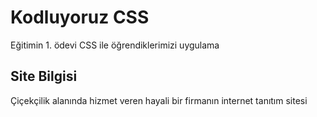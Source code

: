 # Kodluyoruz CSS

Eğitimin 1. ödevi CSS ile öğrendiklerimizi uygulama

## Site Bilgisi
Çiçekçilik alanında hizmet veren hayali bir firmanın internet tanıtım sitesi
